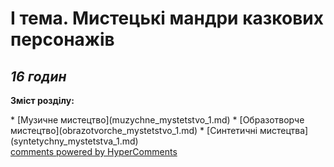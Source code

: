 <div id="hypercomments_widget" class="js-hypercomments-widget invisible"></div>

І тема. Мистецькі мандри казкових персонажів
=============================================
## <i>16 годин</i>

<p><b>Зміст розділу:</b></p>
   * [Музичне  мистецтво](muzуchne_mуstetstvo_1.md)
   * [Образотворче мистецтво](obrazotvorche_mуstetstvo_1.md)
   * [Синтетичні мистецтва](sуntetуchny_mуstetstva_1.md)

<div class="js-hypercomments-container">
<a href="http://hypercomments.com" class="hc-link" title="comments widget">comments powered by HyperComments</a>
</div>